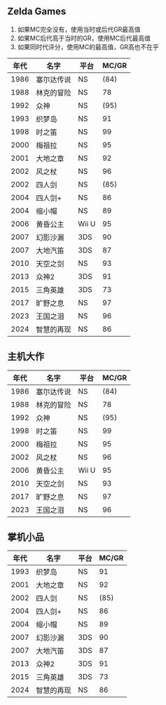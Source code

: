 ## Zelda Games

1. 如果MC完全没有，使用当时或后代GR最高值
1. 如果MC后代高于当时的GR，使用MC后代最高值
1. 如果同时代评分，使用MC的最高值，GR高也不在乎


| 年代 | 名字         | 平台     | MC/GR  |
|------|-------------|----------|-------|
| 1986 | 塞尔达传说   |NS        | (84)  |
| 1988 | 林克的冒险   |NS        | 78    |
| 1992 | 众神        |NS        |  (95)   |
| 1993 | 织梦岛      |NS        | 91  |
| 1998 | 时之笛      |NS        |  99   |
| 2000 | 梅祖拉      |NS        |  95   |
| 2001 | 大地之章    |NS        |   92  |
| 2002 | 风之杖      |NS        |  96   |
| 2002 | 四人剑      |NS        |   (85) |
| 2004 | 四人剑+     |NS        |   86   |
| 2004 | 缩小帽      |NS        |   89  |
| 2006 | 黄昏公主    |Wii U     |   95  |
| 2007 | 幻影沙漏    |3DS       |   90  |
| 2007 | 大地汽笛    |3DS       |   87  |
| 2010 | 天空之剑    |NS        |   93   |
| 2013 | 众神2       |3DS      |   91  |
| 2015 | 三角英雄    |3DS       |   73 |
| 2017 | 旷野之息    |NS        |   97  |
| 2023 | 王国之泪    |NS        |   96  |
| 2024 | 智慧的再现  |NS        |   86  |

## 主机大作

| 年代 | 名字         | 平台     | MC/GR       |
|------|-------------|----------|-------|
| 1986 | 塞尔达传说   |NS        | (84)  |
| 1988 | 林克的冒险   |NS        | 78  |
| 1992 | 众神        |NS        |  (95) |
| 1998 | 时之笛      |NS        |  99   |
| 2000 | 梅祖拉      |NS        |  95   |
| 2002 | 风之杖      |NS        |  96   |
| 2006 | 黄昏公主    |Wii U     |   95  |
| 2010 | 天空之剑    |NS        |   93  |
| 2017 | 旷野之息    |NS        |   97  |
| 2023 | 王国之泪    |NS        |   96  |

## 掌机小品

| 年代 | 名字         | 平台     | MC/GR      |
|------|-------------|----------|-------|
| 1993 | 织梦岛      |NS        |  91  |
| 2001 | 大地之章    |NS        |   92  |
| 2002 | 四人剑      |NS        |   (85) |
| 2004 | 四人剑+     |NS        |   86   |
| 2004 | 缩小帽      |NS        |   89  |
| 2007 | 幻影沙漏    |3DS       |   90  |
| 2007 | 大地汽笛    |3DS       |   87  |
| 2013 | 众神2       |3DS      |   91  |
| 2015 | 三角英雄    |3DS       |   73 |
| 2024 | 智慧的再现  |NS        |   86  |
